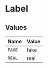 # Label


## Values

| Name   | Value  |
| ------ | ------ |
| `FAKE` | fake   |
| `REAL` | real   |